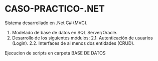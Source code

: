 # CASO-PRACTICO-.NET

Sistema desarrollado en .Net C# (MVC).
1. Modelado de base de datos en SQL Server/Oracle.
2. Desarrollo de los siguientes módulos:
2.1. Autenticación de usuarios (Login).
2.2. Interfaces de al menos dos entidades (CRUD).

Ejecucion de scripts en carpeta BASE DE DATOS
